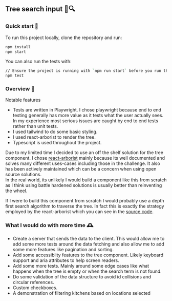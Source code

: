 ## Tree search input 🌲🔍

### Quick start 🏃

To run this project locally, clone the repository and run:

```bash
npm install
npm start
```

You can also run the tests with:

```bash
// Ensure the project is running with `npm run start` before you run the tests
npm test
```

### Overview 🔭

Notable features
- Tests are written in Playwright. I chose playwright because end to end testing generally has more value as it tests what the user actually sees. In my experience most serious issues are caught by end to end tests rather than unit tests. 
- I used tailwind to do some basic styling. 
- I used react-arborist to render the tree.
- Typescript is used throughout the project.

Due to my limited time I decided to use an off the shelf solution for the tree component. I chose [react-arborist](https://github.com/brimdata/react-arborist) mainly because its well documented and solves many different uses-cases including those in the challenge. It also has been actively maintained which can be a concern when using open source solutions.  
In the real world, its unlikely I would build a component like this from scratch as I think using battle hardened solutions is usually better than reinventing the wheel.

If I were to build this component from scratch I would probably use a depth first search algorithm to traverse the tree. In fact this is exactly the strategy employed by the react-arborist which you can see in the [source code](https://github.com/brimdata/react-arborist/blob/main/packages/react-arborist/src/utils.ts#L36-L46).

### What I would do with more time 🕰
- Create a server that sends the data to the client. This would allow me to add some more tests around the data fetching and also allow me to add some more features like pagination and sorting.
- Add some accessiblity features to the tree component. Likely keyboard support and aria attributes to help screen readers. 
- Add some more tests. Mainly around some edge cases like what happens when the tree is empty or when the search term is not found.
- Do some validation of the data structure to avoid id collisions and circular references.
- Custom checkboxes. 
- A demonstration of filtering kitchens based on locations selected







